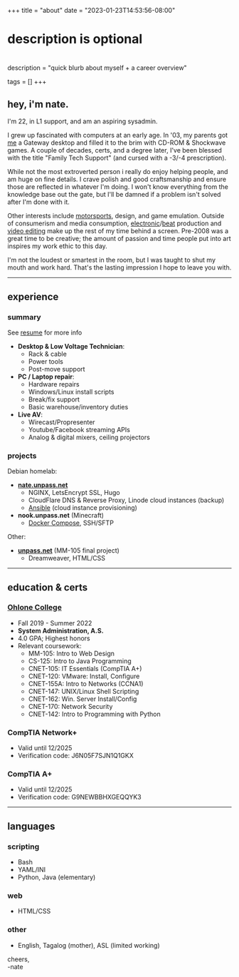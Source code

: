 +++
title = "about"
date = "2023-01-23T14:53:56-08:00"

#
# description is optional
#
description = "quick blurb about myself + a career overview"

tags = []
+++

## hey, i'm nate.

I'm 22, in L1 support, and am an aspiring sysadmin.

I grew up fascinated with computers at an early age. In '03, my parents got [me](../images/fridge.jpg) a Gateway desktop and filled it to the brim with CD-ROM & Shockwave games. A couple of decades, certs, and a degree later, I've been blessed with the title "Family Tech Support" (and cursed with a -3/-4 prescription).

While not the most extroverted person i really do enjoy helping people, and am huge on fine details. I crave polish and good craftsmanship and ensure those are reflected in whatever I'm doing. I won't know everything from the knowledge base out the gate, but I'll be damned if a problem isn't solved after I'm done with it.

Other interests include [motorsports](https://youtu.be/3Y2woR8U9fo), design, and game emulation. Outside of consumerism and media consumption, [electronic](https://soundcloud.com/dddbbbbb)/[beat](https://soundcloud.com/unpass/popular-tracks) production and [video editing](https://youtu.be/H4s_2byCURE) make up the rest of my time behind a screen. Pre-2008 was a great time to be creative; the amount of passion and time people put into art inspires my work ethic to this day.

I'm not the loudest or smartest in the room, but I was taught to shut my mouth and work hard. That's the lasting impression I hope to leave you with. 

--- 

## experience

### summary

See [resume](../Nathan-Adan-UPDATED.pdf) for more info

- **Desktop & Low Voltage Technician**: 
	- Rack & cable
	- Power tools
	- Post-move support
- **PC / Laptop repair**:
	- Hardware repairs
	- Windows/Linux install scripts 
	- Break/fix support
	- Basic warehouse/inventory duties
- **Live AV**:
	- Wirecast/Propresenter
	- Youtube/Facebook streaming APIs
	- Analog & digital mixers, ceiling projectors

### projects

Debian homelab:
- **[nate.unpass.net](https://github.com/unpass/nate.unpass.net)**
	- NGINX, LetsEncrypt SSL, Hugo
	- CloudFlare DNS & Reverse Proxy, Linode cloud instances (backup)
	- [Ansible](https://github.com/unpass.yamls) (cloud instance provisioning)
- **nook.unpass.net** (Minecraft)
	- [Docker Compose](https://github.com/unpass/yamls), SSH/SFTP

Other:
- **[unpass.net](https://github.com/unpass/unpass.github.io#readme)** (MM-105 final project)
	- Dreamweaver, HTML/CSS

---

## education & certs

### [Ohlone College](https://www.ohlone.edu/program/system-administration)
- Fall 2019 - Summer 2022
- **System Administration, A.S.**
- 4.0 GPA; Highest honors
- Relevant coursework:
	- MM-105: Intro to Web Design
	- CS-125: Intro to Java Programming
	- CNET-105: IT Essentials (CompTIA A+)
	- CNET-120: VMware: Install, Configure
	- CNET-155A: Intro to Networks (CCNA1)
	- CNET-147: UNIX/Linux Shell Scripting	
	- CNET-162: Win. Server Install/Config
	- CNET-170: Network Security
	- CNET-142: Intro to Programming with Python
### CompTIA Network+
- Valid until 12/2025
- Verification code: J6N05F7SJN1Q1GKX
### CompTIA A+
- Valid until 12/2025
- Verification code: G9NEWBBHXGEQQYK3

---

## languages
### scripting
- Bash
- YAML/INI
- Python, Java (elementary)
### web
- HTML/CSS
### other
- English, Tagalog (mother), ASL (limited working)

cheers,\
-nate

